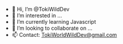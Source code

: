 - 👋 Hi, I’m @TokiWildDev
- 👀 I’m interested in ...
- 🌱 I’m currently learning Javascript
- 💞️ I’m looking to collaborate on ...
- 📫 Contact: TokiWorldWildDev@gmail.com

<!---
TokiWildDev/TokiWildDev is a ✨ special ✨ repository because its `README.md` (this file) appears on your GitHub profile.
You can click the Preview link to take a look at your changes.
--->
